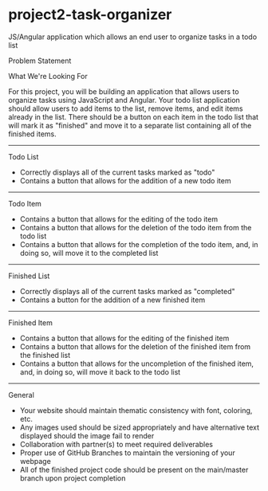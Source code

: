 # project2-task-organizer
JS/Angular application which allows an end user to organize tasks in a todo list

Problem Statement

What We're Looking For

For this project, you will be building an application that allows users to organize tasks using JavaScript and Angular. Your todo list application should allow users to add items to the list, remove items, and edit items already in the list. There should be a button on each item in the todo list that will mark it as "finished" and move it to a separate list containing all of the finished items. 

-------------------------------------------------------------------------------------------------------

Todo List

- Correctly displays all of the current tasks marked as "todo"
- Contains a button that allows for the addition of a new todo item

-------------------------------------------------------------------------------------------------------

Todo Item
            
- Contains a button that allows for the editing of the todo item
- Contains a button that allows for the deletion of the todo item from the todo list
- Contains a button that allows for the completion of the todo item, and, in doing so, will move it to the completed list

-------------------------------------------------------------------------------------------------------

Finished List

- Correctly displays all of the current tasks marked as "completed"
- Contains a button for the addition of a new finished item

-------------------------------------------------------------------------------------------------------

Finished Item

- Contains a button that allows for the editing of the finished item
- Contains a button that allows for the deletion of the finished item from the finished list
- Contains a button that allows for the uncompletion of the finished item, and, in doing so, will move it back to the todo list
        
-------------------------------------------------------------------------------------------------------     

General

- Your website should maintain thematic consistency with font, coloring, etc.
- Any images used should be sized appropriately and have alternative text displayed should the image fail to render
- Collaboration with partner(s) to meet required deliverables
- Proper use of GitHub Branches to maintain the versioning of your webpage
- All of the finished project code should be present on the main/master branch upon project completion

